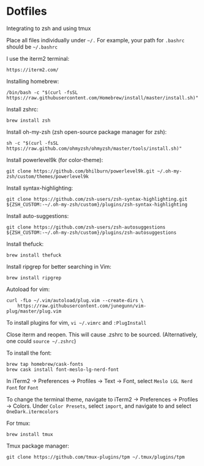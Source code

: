 # Dotfiles
Integrating to zsh and using tmux

Place all files individually under `~/.` For example, your path for `.bashrc` should be `~/.bashrc`


I use the iterm2 terminal: 
```
https://iterm2.com/
```

Installing homebrew: 
```
/bin/bash -c "$(curl -fsSL https://raw.githubusercontent.com/Homebrew/install/master/install.sh)"
```

Install zshrc: 
```
brew install zsh
```

Install oh-my-zsh (zsh open-source package manager for zsh): 
```
sh -c "$(curl -fsSL https://raw.github.com/ohmyzsh/ohmyzsh/master/tools/install.sh)"
```

Install powerlevel9k (for color-theme): 
```
git clone https://github.com/bhilburn/powerlevel9k.git ~/.oh-my-zsh/custom/themes/powerlevel9k
```

Install syntax-highlighting: 
```
git clone https://github.com/zsh-users/zsh-syntax-highlighting.git ${ZSH_CUSTOM:-~/.oh-my-zsh/custom}/plugins/zsh-syntax-highlighting
```

Install auto-suggestions: 
```
git clone https://github.com/zsh-users/zsh-autosuggestions ${ZSH_CUSTOM:-~/.oh-my-zsh/custom}/plugins/zsh-autosuggestions
```

Install thefuck: 
```
brew install thefuck
```

Install ripgrep for better searching in Vim:
```
brew install ripgrep
```

Autoload for vim: 
```
curl -fLo ~/.vim/autoload/plug.vim --create-dirs \
    https://raw.githubusercontent.com/junegunn/vim-plug/master/plug.vim
```

To install plugins for vim, `vi ~/.vimrc` and `:PlugInstall`

Close iterm and reopen. This will cause .zshrc to be sourced. (Alternatively, one could `source ~/.zshrc`)

To install the font:
```
brew tap homebrew/cask-fonts
brew cask install font-meslo-lg-nerd-font
```

In iTerm2 -> Preferences -> Profiles -> Text -> Font, select `Meslo LGL Nerd Font` for `Font`

To change the terminal theme, navigate to iTerm2 -> Preferences -> Profiles -> Colors. Under `Color Presets`, select `import`, and navigate to and select `OneDark.itermcolors`

For tmux: 
```
brew install tmux
```

Tmux package manager: 
```
git clone https://github.com/tmux-plugins/tpm ~/.tmux/plugins/tpm
```



